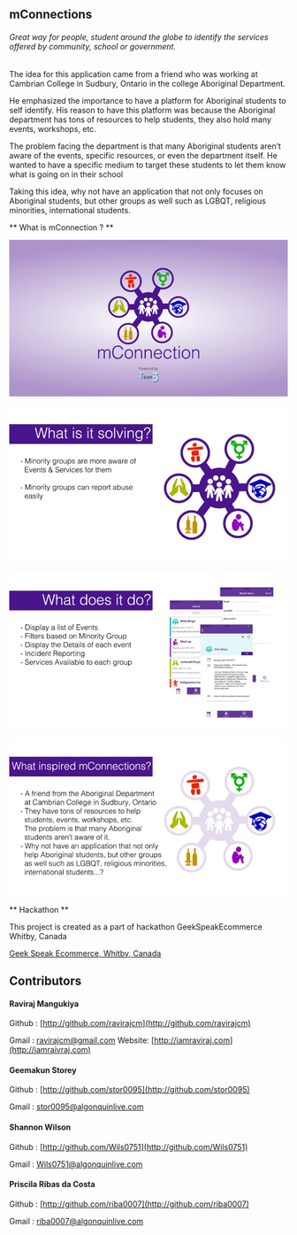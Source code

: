 ## mConnections
###### Great way for people, student around the globe to identify the services offered by community, school or government.

The idea for this application came from a friend who was working at Cambrian College in Sudbury, Ontario in the college Aboriginal Department.

He emphasized the importance to have a platform for Aboriginal students to self identify. His reason to have this platform was because the Aboriginal department has tons of resources to help students, they also hold many events, workshops, etc.

The problem facing the department is that many Aboriginal students aren’t aware of the events, specific resources, or even the department itself. He wanted to have a specific medium to target these students to let them know what is going on in their school

Taking this idea, why not have an application that not only focuses on Aboriginal students, but other groups as well such as LGBQT, religious minorities, international students.

** What is mConnection ? **

![Alt text](Design/screenshots/splash.jpg?raw=true "mConnections | great tool to identify services provided by school, college, university or community")


![Alt text](Design/screenshots/mConnection_solving.jpg?raw=true "What mConnection solving ?")

![Alt text](Design/screenshots/mConnection_problem.jpg?raw=true "What mConnection does do ?")

![Alt text](Design/screenshots/mConnection_inspiration.jpg?raw=true "What inspired us ?")


** Hackathon **

This project is created as a part of hackathon GeekSpeakEcommerce Whitby, Canada

[Geek Speak Ecommerce, Whitby, Canada](https://www.facebook.com/geekspeakecommerce)


## Contributors

#### Raviraj Mangukiya

Github  : [http://github.com/ravirajcm](http://github.com/ravirajcm)

Gmail  : [ravirajcm@gmail.com](mailto:ravirajcm@gmail.com)
Website: [http://iamraviraj.com](http://iamraivraj.com)

#### Geemakun Storey
Github  : [http://github.com/stor0095](http://github.com/stor0095)

Gmail  : [stor0095@algonquinlive.com](mailto:stor0095@algonquinlive.com)

#### Shannon Wilson
Github  : [http://github.com/Wils0751](http://github.com/Wils0751)

Gmail  : [Wils0751@algonquinlive.com](mailto:Wils0751@algonquinlive.com)

#### Priscila Ribas da Costa 
Github  : [http://github.com/riba0007](http://github.com/riba0007)

Gmail  : [riba0007@algonquinlive.com](mailto:riba0007@algonquinlive.com)






